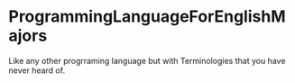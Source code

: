 # ProgrammingLanguageForEnglishMajors
Like any other progrraming language but with Terminologies that you have never heard of.

